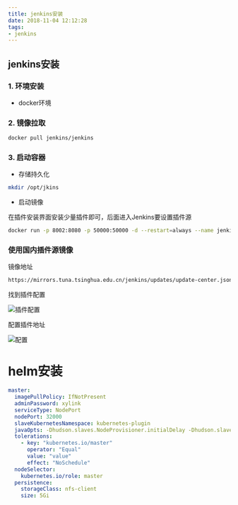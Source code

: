 ```yaml
---
title: jenkins安装
date: 2018-11-04 12:12:28
tags:
- jenkins
---
```


## jenkins安装

### 1. 环境安装

- docker环境

### 2. 镜像拉取

```bash
docker pull jenkins/jenkins
```
<!--more-->

### 3. 启动容器

- 存储持久化

```bash
mkdir /opt/jkins

```

- 启动镜像

在插件安装界面安装少量插件即可，后面进入Jenkins要设置插件源

```bash
docker run -p 8002:8080 -p 50000:50000 -d --restart=always --name jenkins -u root -v /opt/jkins:/var/jenkins_home jenkins/jenkins
```

### 使用国内插件源镜像

镜像地址

```bash
https://mirrors.tuna.tsinghua.edu.cn/jenkins/updates/update-center.json
```
找到插件配置

![插件配置](https://qiniu.li-rui.top/插件配置.png)

配置插件地址

![配置](https://qiniu.li-rui.top/配置.png)

# helm安装

```yaml
master:
  imagePullPolicy: IfNotPresent
  adminPassword: xylink
  serviceType: NodePort
  nodePort: 32000
  slaveKubernetesNamespace: kubernetes-plugin
  javaOpts: -Dhudson.slaves.NodeProvisioner.initialDelay -Dhudson.slaves.NodeProvisioner.MARGIN=50 -Dhudson.slaves.NodeProvisioner.MARGIN0=0.85
  tolerations:
    - key: "kubernetes.io/master"
      operator: "Equal"
      value: "value"
      effect: "NoSchedule"
  nodeSelector:
    kubernetes.io/role: master
  persistence:
    storageClass: nfs-client
    size: 5Gi
```
